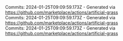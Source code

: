 Commits: 2024-01-25T09:09:59.173Z - Generated via https://github.com/marketplace/actions/artificial-grass
<br>
Commits: 2024-01-25T09:09:59.173Z - Generated via https://github.com/marketplace/actions/artificial-grass
<br>
Commits: 2024-01-25T09:09:59.173Z - Generated via https://github.com/marketplace/actions/artificial-grass
<br>
